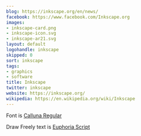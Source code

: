 ```yaml
---
blog: https://inkscape.org/en/news/
facebook: https://www.facebook.com/Inkscape.org
images:
- inkscape-card.png
- inkscape-icon.svg
- inkscape-ar21.svg
layout: default
logohandle: inkscape
skipped: 0
sort: inkscape
tags:
- graphics
- software
title: Inkscape
twitter: inkscape
website: https://inkscape.org/
wikipedia: https://en.wikipedia.org/wiki/Inkscape
---
```


Font is [Calluna Regular](http://www.exljbris.com/calluna.html)

Draw Freely text is [Euphoria Script]()
